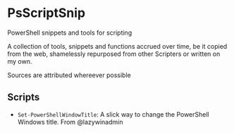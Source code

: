 # PsScriptSnip

PowerShell snippets and tools for scripting

A collection of tools, snippets and functions accrued over time, be it copied from the web, shamelessly repurposed from other Scripters or written on my own.

Sources are attributed whereever possible

## Scripts

- `Set-PowerShellWindowTitle`: A slick way to change the PowerShell Windows title. From @lazywinadmin